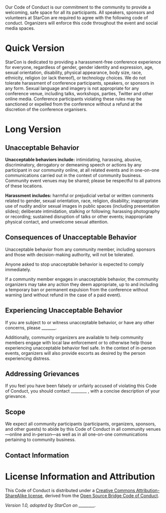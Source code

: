 Our Code of Conduct is our commitment to the community to provide a welcoming,
safe space for all its participants. All speakers, sponsors and volunteers at StarCon are required to agree with the following code of conduct. Organizers will enforce this code throughout the event and social media spaces.

# Quick Version #

StarCon is dedicated to providing a harassment-free conference experience for everyone, regardless of gender, gender identity and expression, age, sexual orientation, disability, physical appearance, body size, race, ethnicity, religion (or lack thereof), or technology choices. We do not tolerate harassment of conference participants, speakers, or sponsors in any form. Sexual language and imagery is not appropriate for any conference venue, including talks, workshops, parties, Twitter and other online media. Conference participants violating these rules may be sanctioned or expelled from the conference without a refund at the discretion of the conference organisers.

# Long Version #

## Unacceptable Behavior ##

**Unacceptable behaviors include:** intimidating, harassing, abusive,
discriminatory, derogatory or demeaning speech or actions by any participant in
our community online, at all related events and in one-on-one communications
carried out in the context of community business. Community event venues may be
shared; please be respectful to all patrons of these locations.

**Harassment includes:** harmful or prejudicial verbal or written comments
related to gender, sexual orientation, race, religion, disability;
inappropriate use of nudity and/or sexual images in public spaces (including
presentation slides); deliberate intimidation, stalking or following; harassing
photography or recording; sustained disruption of talks or other events;
inappropriate physical contact, and unwelcome sexual attention.

## Consequences of Unacceptable Behavior ##

Unacceptable behavior from any community member, including sponsors and those
with decision-making authority, will not be tolerated.

Anyone asked to stop unacceptable behavior is expected to comply immediately.

If a community member engages in unacceptable behavior, the community
organizers may take any action they deem appropriate, up to and including a
temporary ban or permanent expulsion from the conference without warning (and
without refund in the case of a paid event).

## Experiencing Unacceptable Behavior ##

If you are subject to or witness unacceptable behavior, or have any other
concerns, please _______.

Additionally, community organizers are available to help community members
engage with local law enforcement or to otherwise help those experiencing
unacceptable behavior feel safe. In the context of in-person events, organizers
will also provide escorts as desired by the person experiencing distress.

## Addressing Grievances ##

If you feel you have been falsely or unfairly accused of violating this Code of
Conduct, you should contact ________ , with a concise
description of your grievance.

## Scope ##

We expect all community participants (participants, organizers, sponsors, and
other guests) to abide by this Code of Conduct in all community
venues&mdash;online and in-person&mdash;as well as in all one-on-one
communications pertaining to community business.

## Contact Information ##



# License Information and Attribution #

This Code of Conduct is distributed under a [Creative Commons
Attribution-ShareAlike
license](http://creativecommons.org/licenses/by-sa/3.0/), derived from the
[Open Source Bridge Code of
Conduct](http://opensourcebridge.org/about/code-of-conduct/).

*Version 1.0, adopted by StarCon on ________.*
